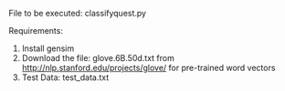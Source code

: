 File to be executed: classifyquest.py

Requirements:
1. Install gensim 
2. Download the file: glove.6B.50d.txt from http://nlp.stanford.edu/projects/glove/ for pre-trained word vectors
3. Test Data: test_data.txt 